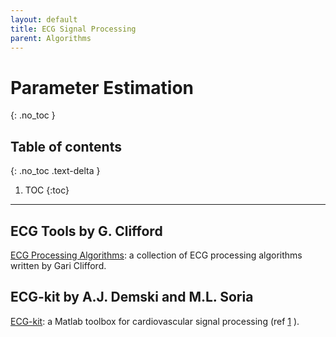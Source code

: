 ```yaml
---
layout: default
title: ECG Signal Processing
parent: Algorithms
---
```


# Parameter Estimation
{: .no_toc }

## Table of contents
{: .no_toc .text-delta }

1. TOC
{:toc}

---


## ECG Tools by G. Clifford

[ECG Processing Algorithms](http://www.robots.ox.ac.uk/~gari/CODE/ECGtools/): a collection of ECG processing algorithms written by Gari Clifford.

## ECG-kit by A.J. Demski and M.L. Soria

[ECG-kit](https://marianux.github.io/ecg-kit/): a Matlab toolbox for cardiovascular signal processing (ref [1](http://doi.org/10.5334/jors.86) ).